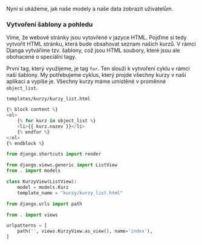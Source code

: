Nyní si ukážeme, jak naše modely a naše data zobrazit uživatelům.

### Vytvoření šablony a pohledu

Víme, že webové stránky jsou vytovřené v jazyce HTML. Pojďme si tedy vytvořit HTML stránku, která bude obsahovat seznam našich kurzů. V rámci Djanga vytváříme tzv. šablony, což jsou HTML soubory, které jsou ale obohacené o speciální tagy.

První tag, který využijeme, je tag `for`. Ten slouží k vytvoření cyklu v rámci naší šablony. My potřebujeme cyklus, který projde všechny kurzy v naší aplikaci a vypíše je. Všechny kurzy máme umístěné v proměnné `object_list`.

`templates/kurzy/kurzy_list.html`
```python
{% block content %}
<ol>
    {% for kurz in object_list %}
    <li>{{ kurz.nazev }}</li>
    {% endfor %}
</ol>
{% endblock %}
```

```python
from django.shortcuts import render

from django.views.generic import ListView
from . import models

class KurzyView(ListView):
    model = models.Kurz
    template_name = "kurzy/kurzy_list.html"
```

```python
from django.urls import path

from . import views

urlpatterns = [
    path('', views.KurzyView.as_view(), name='index'),
]
```